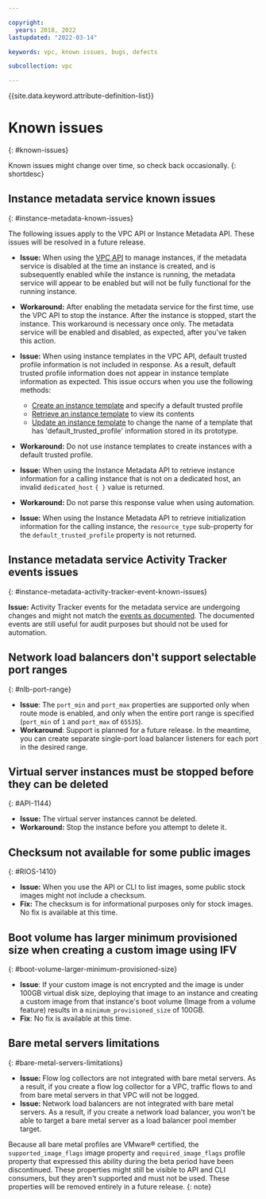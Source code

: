 ```yaml
---

copyright:
  years: 2018, 2022
lastupdated: "2022-03-14"

keywords: vpc, known issues, bugs, defects

subcollection: vpc

---
```


{{site.data.keyword.attribute-definition-list}}

# Known issues
{: #known-issues}

Known issues might change over time, so check back occasionally.
{: shortdesc}

## Instance metadata service known issues
{: #instance-metadata-known-issues}

The following issues apply to the VPC API or Instance Metadata API. These issues will be resolved in a future release.

- **Issue:** When using the [VPC API](/apidocs/vpc) to manage instances, if the metadata service is disabled at the time an instance is created, and is subsequently enabled while the instance is running, the metadata service will appear to be enabled but will not be fully functional for the running instance.

- **Workaround:** After enabling the metadata service for the first time, use the VPC API to stop the instance. After the instance is stopped, start the instance. This workaround is necessary once only. The metadata service will be enabled and disabled, as expected, after you've taken this action.

- **Issue:** When using instance templates in the VPC API, default trusted profile information is not included in response. As a result, default trusted profile information does not appear in instance template information as expected. This issue occurs when you use the following methods:

   - [Create an instance template](/apidocs/vpc#create-instance-template) and specify a default trusted profile
   - [Retrieve an instance template](/apidocs/vpc#get-instance-template) to view its contents
   - [Update an instance template](/apidocs/vpc#update-instance-template) to change the name of a template that has 'default_trusted_profile' information stored in its prototype.

- **Workaround:** Do not use instance templates to create instances with a default trusted profile.

- **Issue:** When using the Instance Metadata API to retrieve instance information for a calling instance that is not on a dedicated host, an invalid `dedicated_host` `{ }` value is returned.

- **Workaround:** Do not parse this response value when using automation.

- **Issue:** When using the Instance Metadata API to retrieve initialization information for the calling instance, the `resource_type` sub-property for the `default_trusted_profile` property is not returned.

## Instance metadata service Activity Tracker events issues
{: #instance-metadata-activity-tracker-event-known-issues}

**Issue:** Activity Tracker events for the metadata service are undergoing changes and might not match the [events as documented](/docs/vpc?topic=vpc-at-events#events-metadata). The documented events are still useful for audit purposes but should not be used for automation.

## Network load balancers don't support selectable port ranges
{: #nlb-port-range}

- **Issue**:  The `port_min` and `port_max` properties are supported only when route mode is enabled, and only when the entire port range is specified (`port_min` of `1` and `port_max` of `65535`). 
- **Workaround**: Support is planned for a future release.  In the meantime, you can create separate single-port load balancer listeners for each port in the desired range.

## Virtual server instances must be stopped before they can be deleted
{: #API-1144}

- **Issue:** The virtual server instances cannot be deleted.
- **Workaround:** Stop the instance before you attempt to delete it.

## Checksum not available for some public images
{: #RIOS-1410}

- **Issue:** When you use the API or CLI to list images, some public stock images might not include a checksum. 
- **Fix:** The checksum is for informational purposes only for stock images. No fix is available at this time. 

## Boot volume has larger minimum provisioned size when creating a custom image using IFV 
{: #boot-volume-larger-minimum-provisioned-size}

- **Issue**: If your custom image is not encrypted and the image is under 100GB virtual disk size, deploying that image to an instance and creating a custom image from that instance's boot volume (Image from a volume feature) results in a `minimum_provisioned_size` of 100GB.
- **Fix**: No fix is available at this time.

## Bare metal servers limitations
{: #bare-metal-servers-limitations}

- **Issue:** Flow log collectors are not integrated with bare metal servers. As a result, if you create a flow log collector for a VPC, traffic flows to and from bare metal servers in that VPC will not be logged.
- **Issue:** Network load balancers are not integrated with bare metal servers. As a result, if you create a network load balancer, you won't be able to target a bare metal server as a load balancer pool member target.

Because all bare metal profiles are VMware&reg; certified, the `supported_image_flags` image property and `required_image_flags` profile property that expressed this ability during the beta period have been discontinued. These properties might still be visible to API and CLI consumers, but they aren't supported and must not be used. These properties will be removed entirely in a future release.
{: note}
